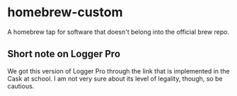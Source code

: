 # homebrew-custom
A homebrew tap for software that doesn't belong into the official brew repo.

## Short note on Logger Pro
We got this version of Logger Pro through the link that is implemented in the Cask at school. I am not very sure about its level of legality, though, so be cautious.
